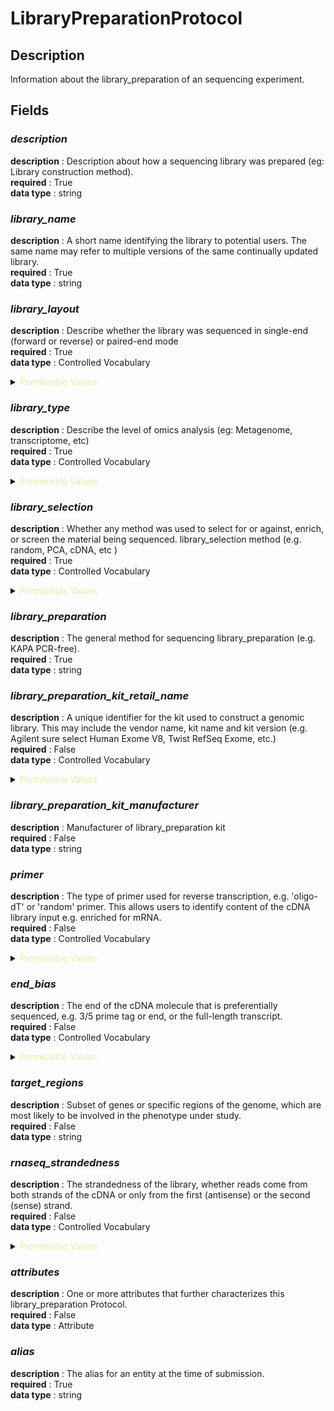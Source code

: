 # LibraryPreparationProtocol

## Description

Information about the library_preparation of an sequencing experiment.

## Fields

### ***description***<br>
**description** : Description about how a sequencing library was prepared (eg: Library construction method).<br>
**required** : True<br>
**data type** : string <br>
### ***library_name***<br>
**description** : A short name identifying the library to potential users. The same name may refer to multiple versions of the same continually updated library.<br>
**required** : True<br>
**data type** : string <br>
### ***library_layout***<br>
**description** : Describe whether the library was sequenced in single-end (forward or reverse) or paired-end mode<br>
**required** : True<br>
**data type** : Controlled Vocabulary <br>

<details>
<summary> <span style="color:#DAF7A6">Permissible Values</span> </summary>

| Permissible Values | Description |
| --- | --- |
| `SE` | `None` |
| `PE` | `None` |


</details>

### ***library_type***<br>
**description** : Describe the level of omics analysis (eg: Metagenome, transcriptome, etc)<br>
**required** : True<br>
**data type** : Controlled Vocabulary <br>

<details>
<summary> <span style="color:#DAF7A6">Permissible Values</span> </summary>

| Permissible Values | Description |
| --- | --- |
| `WGS` | `None` |
| `WXS` | `None` |
| `WCS` | `None` |
| `TOTAL_RNA` | `None` |
| `M_RNA` | `None` |
| `MI_RNA` | `None` |
| `NC_RNA` | `None` |
| `ATAC` | `None` |
| `METHYLATION` | `None` |
| `CHROMOSOME_CONFORMATION_CAPTURE` | `None` |


</details>

### ***library_selection***<br>
**description** : Whether any method was used to select for or against, enrich, or screen the material being sequenced. library_selection method (e.g. random, PCA, cDNA, etc )<br>
**required** : True<br>
**data type** : Controlled Vocabulary <br>

<details>
<summary> <span style="color:#DAF7A6">Permissible Values</span> </summary>

| Permissible Values | Description |
| --- | --- |
| `5_METHYLCYTIDINE_ANTIBODY_METHOD` | `None` |
| `CAGE_METHOD` | `None` |
| `C_DNA_METHOD` | `None` |
| `CF_H_METHOD` | `None` |
| `CF_M_METHOD` | `None` |
| `CF_S_METHOD` | `None` |
| `CF_T_METHOD` | `None` |
| `CH_IP_SEQ_METHOD` | `None` |
| `D_NASE_METHOD` | `None` |
| `HMPR_METHOD` | `None` |
| `HYBRID_SELECTION_METHOD` | `None` |
| `INVERSE_R_RNA` | `None` |
| `MBD2_PROTEIN_METHYL_CP_G_BINDING_DOMAIN_METHOD` | `None` |
| `MDA` | `None` |
| `MF_METHOD` | `None` |
| `M_NASE_METHOD` | `None` |
| `MSLL_METHOD` | `None` |
| `OLIGO_D_T` | `None` |
| `PADLOCK_PROBES_CAPTURE_METHOD` | `None` |
| `PCR_METHOD` | `None` |
| `POLY_A` | `None` |
| `RACE_METHOD` | `None` |
| `RANDOM_PCR_METHOD` | `None` |
| `RANDOM_METHOD` | `None` |
| `RT_PCR_METHOD` | `None` |
| `REDUCED_REPRESENTATION_METHOD` | `None` |
| `REPEAT_FRACTIONATION` | `None` |
| `RESTRICTION_DIGEST_METHOD` | `None` |
| `SIZE_FRACTIONATION_METHOD` | `None` |
| `UNSPECIFIED` | `None` |
| `OTHER` | `None` |


</details>

### ***library_preparation***<br>
**description** : The general method for sequencing library_preparation (e.g. KAPA PCR-free).<br>
**required** : True<br>
**data type** : string <br>
### ***library_preparation_kit_retail_name***<br>
**description** : A unique identifier for the kit used to construct a genomic library. This may include the vendor name, kit name and kit version (e.g. Agilent sure select Human Exome V8, Twist RefSeq Exome, etc.)<br>
**required** : False<br>
**data type** : Controlled Vocabulary <br>

<details>
<summary> <span style="color:#DAF7A6">Permissible Values</span> </summary>

| Permissible Values | Description |
| --- | --- |
| `10X_GENOMICS_CHROMIUM_SINGLE_CELL_3_V2` | `None` |
| `10X_GENOMICS_CHROMIUM_SINGLE_CELL_3_V3` | `None` |
| `ACCEL_NGS_2_S_PLUS_DNA_LIBRARY_KIT` | `None` |
| `ACCEL_NGS_METHYL_SEQ_DNA` | `None` |
| `AGILENT_STRAND_SPECIFIC_RNA` | `None` |
| `AGILENT_SURE_SELECT_CUSTOM_ENRICHMENT_KIT` | `None` |
| `AGILENT_SURE_SELECT_V3` | `None` |
| `AGILENT_SURE_SELECT_V4` | `None` |
| `AGILENT_SURE_SELECT_V4_UT_RS` | `None` |
| `AGILENT_SURE_SELECT_V5` | `None` |
| `AGILENT_SURE_SELECT_V5_UT_RS` | `None` |
| `AGILENT_SURE_SELECT_V6` | `None` |
| `AGILENT_SURE_SELECT_V6_ONE` | `None` |
| `AGILENT_SURE_SELECT_V6_UT_RS` | `None` |
| `AGILENT_SURE_SELECT_V7` | `None` |
| `AGILENT_SURE_SELECT_WGS` | `None` |
| `AGILENT_SURE_SELECT_XT_HS_HUMAN_ALL_EXON_V7` | `None` |
| `AGILENT_SURE_SELECT_XT_MOUSE_ALL_EXON` | `None` |
| `AGILENT_XT_HS_SURE_SELECT_CLINICAL_RESEARCH_EXOME_V2` | `None` |
| `AVENIO_CT_DNA_KIT` | `None` |
| `IDT_X_GEN_EXOME_RESEARCH_PANEL` | `None` |
| `ILLUMINA_DNA_PCR_FREE` | `None` |
| `ILLUMINA_NEXTERA_DNA_FLEX` | `None` |
| `ILLUMINA_NEXTERA_EXOME_ENRICHMENT_KIT` | `None` |
| `ILLUMINA_STRANDED_M_RNA_PREP_LIGATION` | `None` |
| `ILLUMINA_TRU_SEQ_CH_IP_SAMPLE_PREPARATION_KIT` | `None` |
| `ILLUMINA_TRU_SEQ_CUSTOM_AMPLICON` | `None` |
| `ILLUMINA_TRU_SEQ_DNA` | `None` |
| `ILLUMINA_TRU_SEQ_NANO_DNA` | `None` |
| `ILLUMINA_TRU_SEQ_NANO_DNA_HT` | `None` |
| `ILLUMINA_TRU_SEQ_NANO_DNA_LT` | `None` |
| `ILLUMINA_TRU_SEQ_NANO_FFPE_DNA` | `None` |
| `ILLUMINA_TRU_SEQ_PCR_FREE` | `None` |
| `ILLUMINA_TRU_SEQ_PCR_FREE_DNA` | `None` |
| `ILLUMINA_TRUSEQ_PCR_FREE_METHYL` | `None` |
| `ILLUMINA_TRU_SEQ_RNA` | `None` |
| `ILLUMINA_TRU_SEQ_SMALL_RNA_KIT` | `None` |
| `ILLUMINA_TRU_SEQ_STRANDED_TOTAL_RNA_KIT` | `None` |
| `ILLUMINA_TRU_SEQ_STRANDED_TOTAL_RNA_LIBRARY_PREP_GLOBIN` | `None` |
| `ILLUMINA_TRU_SEQ_STRANDED_TOTAL_RNA_RIBO_MINUS_GOLD` | `None` |
| `ILLUMINA_VAHTS_TOTAL_RNA` | `None` |
| `INFORM_ONCO_PANEL_HG19` | `None` |
| `ION_AMPLI_SEQ_EXOME_KIT` | `None` |
| `KAPA_HIFI_HOT_START_READYMIX` | `None` |
| `KAPA_HYPER_PREP_KIT` | `None` |
| `KAPA_HYPER_PLUS_KIT` | `None` |
| `KAPA_M_RNA_HYPER_PREP_KIT` | `None` |
| `MAGNETIC_METHYLATED_DNA_IMMUNOPRECIPITATION_DIAGNODE` | `None` |
| `NEB_NEXT_CH_IP_SEQ_LIBRARY_PREP_KIT_FOR_ILLUMINA` | `None` |
| `NEB_NEXT_GLOBIN_R_RNA_DEPLETION_KIT_HUMAN_MOUSE_RAT_WITH_BEADS` | `None` |
| `NEB_NEXT_POLY_A_M_RNA_MAGNETIC_ISOLATION_MODULE` | `None` |
| `NEB_NEXT_RNA_ULTRA_II_STRANDED` | `None` |
| `NEBNEXT_ULTRA_DIRECTIONAL_RNA` | `None` |
| `NEB_NEXT_ULTRA_DNA` | `None` |
| `NEB_NEXT_ULTRA_DNA_LIBRARY_PREP_KIT_FOR_ILLUMINA` | `None` |
| `NEB_NEXT_ULTRA_II_DIRECTIONAL_RNA` | `None` |
| `NEB_NEXT_ULTRA_II_DNA_LIBRARY_PREP_KIT_FOR_ILLUMINA` | `None` |
| `NEXTERA_XT_DNA` | `None` |
| `OLIGO_D_T` | `None` |
| `PICO_METHYL_SEQ` | `None` |
| `SMART_SEQ_V4_ULTRA_LOW_INPUT_RNA_KIT` | `None` |
| `SMAR_TER_STRANDED_TOTAL_RNA_SEQ_KIT` | `None` |
| `SMAR_TER_ULTRA_LOW_INPUT_RNA_AND_NEB_NEXT_CH_IP_SEQ` | `None` |
| `SMAR_TER_ULTRA_LOW_INPUT_RNA_V4_AND_NEB_NEXT_CH_IP_SEQ` | `None` |
| `SMAR_TSEQ2_TAG` | `None` |
| `SUPER_SCRIPT_II_RT_BULK` | `None` |
| `SURE_CELL_ATAC_SEQ_LIBRARY_PREP_KIT` | `None` |
| `SURE_SELECT_EUROFINS_ENRICHMENT_CUSTOM_01` | `None` |
| `TAKARA_CLONTECH_SMAR_TER_STRANDED_TOTAL_RNA` | `None` |
| `TAKARA_SMAR_TER_PREP_X_DNA_LIBRARY_KIT_ACTIVE_MOTIF_CUSTOM_INDICES_01` | `None` |
| `TEMPLATE_SWITCHING_RT_ENZYME_MIX_BULK` | `None` |
| `TWIST_HUMAN_CORE_EXOME_PLUS_KIT` | `None` |
| `ULTRALOW_METHYL_SEQ_WITH_TRUE_METHYL_OX_BS_MODULE` | `None` |


</details>

### ***library_preparation_kit_manufacturer***<br>
**description** : Manufacturer of library_preparation kit<br>
**required** : False<br>
**data type** : string <br>
### ***primer***<br>
**description** : The type of primer used for reverse transcription, e.g. 'oligo-dT' or 'random' primer. This allows users to identify content of the cDNA library input e.g. enriched for mRNA.<br>
**required** : False<br>
**data type** : Controlled Vocabulary <br>

<details>
<summary> <span style="color:#DAF7A6">Permissible Values</span> </summary>

| Permissible Values | Description |
| --- | --- |
| `OLIGO_D_T` | `None` |
| `RANDOM` | `None` |
| `GENE_SPECIFIC` | `None` |
| `OTHER` | `None` |


</details>

### ***end_bias***<br>
**description** : The end of the cDNA molecule that is preferentially sequenced, e.g. 3/5 prime tag or end, or the full-length transcript.<br>
**required** : False<br>
**data type** : Controlled Vocabulary <br>

<details>
<summary> <span style="color:#DAF7A6">Permissible Values</span> </summary>

| Permissible Values | Description |
| --- | --- |
| `3_PRIME_END` | `None` |
| `5_PRIME_END` | `None` |
| `FULL_LENGTH` | `None` |


</details>

### ***target_regions***<br>
**description** : Subset of genes or specific regions of the genome, which are most likely to be involved in the phenotype under study.<br>
**required** : False<br>
**data type** : string <br>
### ***rnaseq_strandedness***<br>
**description** : The strandedness of the library, whether reads come from both strands of the cDNA or only from the first (antisense) or the second (sense) strand.<br>
**required** : False<br>
**data type** : Controlled Vocabulary <br>

<details>
<summary> <span style="color:#DAF7A6">Permissible Values</span> </summary>

| Permissible Values | Description |
| --- | --- |
| `SENSE` | `None` |
| `ANTISENSE` | `None` |
| `BOTH` | `None` |


</details>

### ***attributes***<br>
**description** : One or more attributes that further characterizes this library_preparation Protocol.<br>
**required** : False<br>
**data type** : Attribute <br>
### ***alias***<br>
**description** : The alias for an entity at the time of submission.<br>
**required** : True<br>
**data type** : string <br>

